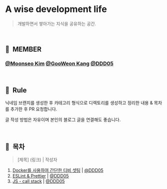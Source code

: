 # A wise development life

> 개발하면서 쌓아가는 지식을 공유하는 공간.

<br>

## 👥 &nbsp;MEMBER

### [@Moonseo Kim](https://github.com/anstjaos) [@GooWeon Kang](https://github.com/KangGooWeon) [@DDD05](https://github.com/ddd05)

<br>

## 📌 &nbsp;Rule

닉네임 브랜치를 생성한 후 카테고리 형식으로 디렉토리를 생성하고 정리한 내용 & 목차를 추가한 후 PR 요청합니다.

글 작성 방법은 자유이며 본인의 블로그 글을 연결해도 좋습니다.

<br>

## 🔖 &nbsp;목차

> [제목] (링크) | 작성자

1. [Docker를 사용하여 간단한 디비 셋팅](https://www.notion.so/donaldd/Docker-2a385060554b429aac487405550d11fc) | [@DDD05](https://github.com/ddd05)
2. [ESLint & Prettier](https://www.notion.so/donaldd/ESLint-Prettier-74c6bab84b8949f3adf45f05e885939f) | [@DDD05](https://github.com/ddd05)
3. [JS - call stack](./javascript/call_stack/README.md) | [@DDD05](https://github.com/ddd05) 